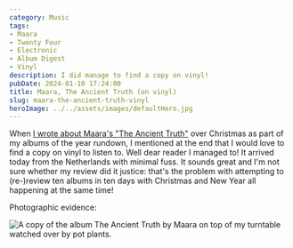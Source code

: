 ```yaml
---
category: Music
tags:
- Maara
- Twenty Four
- Electronic
- Album Digest
- Vinyl
description: I did manage to find a copy on vinyl!
pubDate: 2024-01-10 17:24:00
title: Maara, The Ancient Truth (on vinyl)
slug: maara-the-ancient-truth-vinyl
heroImage: ../../assets/images/defaultHero.jpg
---
```

When [I wrote about Maara's "The Ancient Truth"](/2023-albums-07-maara-ancient-truth) over Christmas as part of my albums of the year rundown, I mentioned at the end that I would love to find a copy on vinyl to listen to. Well dear reader I managed to! It arrived today from the Netherlands with minimal fuss. It sounds great and I'm not sure whether my review did it justice: that's the problem with attempting to (re-)review ten albums in ten days with Christmas and New Year all happening at the same time!

Photographic evidence:

![A copy of the album The Ancient Truth by Maara on top of my turntable watched over by pot plants.](../../assets/images/2024/maara-ancient-truth-vinyl.jpeg)
